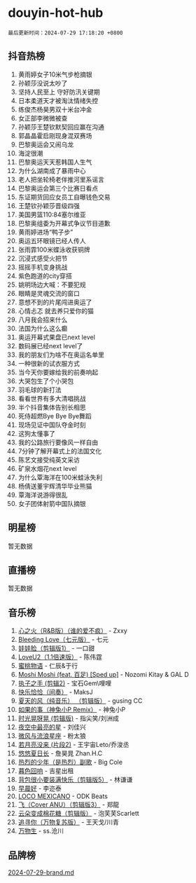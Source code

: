 # douyin-hot-hub

`最后更新时间：2024-07-29 17:18:20 +0800`

## 抖音热榜

1. 黄雨婷女子10米气步枪摘银
1. 孙颖莎没说太吵了
1. 坚持人民至上 守好防汛关键期
1. 日本柔道天才被淘汰情绪失控
1. 练俊杰杨昊男双十米台冲金
1. 女正部李微微被查
1. 孙颖莎王楚钦默契回应赢在沟通
1. 郭晶晶霍启刚现身混双赛场
1. 巴黎奥运会又闹乌龙
1. 海淀很潮
1. 巴黎奥运天天惹韩国人生气
1. 为什么湖南成了暴雨中心
1. 老人把坐轮椅老伴推河里系谣言
1. 巴黎奥运会第三个比赛日看点
1. 东证期货回应女员工自曝钱色交易
1. 王楚钦孙颖莎晋级四强
1. 美国男篮110:84塞尔维亚
1. 巴黎奥组委为开幕式争议节目道歉
1. 黄雨婷进场“鸭子步”
1. 奥运五环眼镜已经人传人
1. 张雨霏100米蝶泳收获铜牌
1. 沉浸式感受火把节
1. 摇摇手机变身挑战
1. 紫色跑道的city穿搭
1. 姚明场边大喊：不要犯规
1. 眼睛是灵魂交流的窗口
1. 意想不到的片尾闯进奥运了
1. 心情忐忑 就去养只爱你的猫
1. 八月我会招来什么
1. 法国为什么这么癫
1. 奥运开幕式果盘已next level
1. 数码展已经next level了
1. 我的朋友们为啥不在奥运名单里
1. 一种很新的试衣服方式
1. 当今天你要嫁给我的前奏响起
1. 大哭包生了个小哭包
1. 羽毛球的新打法
1. 看看世界有多大清唱挑战
1. 半个抖音集体告别长相思
1. 死侍超燃Bye Bye Bye舞蹈
1. 现场见证中国队夺金时刻
1. 这狗太懂事了
1. 我的公路旅行要像风一样自由
1. 7分钟了解开幕式上的法国文化
1. 陈艺文接受纯英文采访
1. 矿泉水烟花next level
1. 为什么覃海洋在100米蛙泳失利
1. 杨倩送董宇辉清华毕业熊猫
1. 覃海洋说游得很乱
1. 女子团体射箭中国队摘银

## 明星榜

暂无数据

## 直播榜

暂无数据

## 音乐榜

1. [心之火（R&B版）（谁的爱不疯）](https://sf5-hl-cdn-tos.douyinstatic.com/obj/tos-cn-ve-2774/okemkEDaIBBE3OosftCgMxlFkLQZRw37t36ZQv) - Zxxy
1. [Bleeding Love（七元版）](https://sf5-hl-cdn-tos.douyinstatic.com/obj/tos-cn-ve-2774/oEgC9eZFHQ1MfSRnrfkzFp8AayDWqAQMABBgUs) - 七元
1. [娃娃脸（剪辑版1）](https://sf5-hl-cdn-tos.douyinstatic.com/obj/tos-cn-ve-2774/oIimSCgQoNUePTAZ1Ba7TeADY4KetGYsVFeaaB) - 一口甜
1. [LoveU2（1.1倍速版）](https://sf5-hl-cdn-tos.douyinstatic.com/obj/tos-cn-ve-2774/oQMeDffLaEmgMwgCOEMAFCI6INzoFPgWdD0rsa) - 陈伟霆
1. [蜜桃物语](https://sf3-cdn-tos.douyinstatic.com/obj/tos-cn-ve-2774/oIhOSCZtIACtYU4XQkngiW9kCBfVD1Fz9IYeqL) - 仁辰&于行
1. [Moshi Moshi (feat. 百足) [Sped up]](https://sf3-cdn-tos.douyinstatic.com/obj/tos-cn-ve-2774/ocCPFQcXJLeroaIdQLIGAoeeYM3OAUYGDguHXz) - Nozomi Kitay & GAL D
1. [执子之手 (剪辑2)](https://sf5-hl-cdn-tos.douyinstatic.com/obj/tos-cn-ve-2774/oUoZLQjCc31XzqsBnBQUNgeKtYPBcgbFDwtfcu) - 宝石Gem\哩哩
1. [快乐恰恰（间奏）](https://sf3-cdn-tos.douyinstatic.com/obj/tos-cn-ve-2774/oMesum3HvWQXJxuMFeVYzf54o2QzH5aEBPOCAn) - MaksJ
1. [夏天的风（纯音乐） （剪辑版）](https://sf3-cdn-tos.douyinstatic.com/obj/tos-cn-ve-2774/oUzLjBZZFQAoNRmGokEeD5zfQCObp6UeFAnTa6) - gusing CC
1. [如果的事（神兔小P Remix）](https://sf5-hl-cdn-tos.douyinstatic.com/obj/tos-cn-ve-2774/okHtAffz3g4ZB0BMQn9iC9BC6AciI3xCmgQTqt) - 神兔小P
1. [时光晃呀晃 (剪辑版)](https://sf5-hl-cdn-tos.douyinstatic.com/obj/tos-cn-ve-2774/o8ACeQem3gwI1x3GIYGAfKG0LJebKFRJDwRwyW) - 指尖笑/刘洲成
1. [夜空中最亮的星](https://sf5-hl-cdn-tos.douyinstatic.com/obj/tos-cn-ve-2774/o4IfgGwqqnFeXEMGaS8JBzJAdayAaCeoxqbjCD) - 刘佳兴
1. [微风与流浪星座](https://sf5-hl-cdn-tos.douyinstatic.com/obj/tos-cn-ve-2774/okQfeAMGaEbRLJILIMJGeKgg1CgIeCNAsmx8IR) - 粉太狼
1. [若月亮没来 (片段2)](https://sf5-hl-cdn-tos.douyinstatic.com/obj/tos-cn-ve-2774/ocQavLLjkCOeDxGyYeIMGgNAIwJ0QXE1Ve3Fzv) - 王宇宙Leto/乔浚丞
1. [悠悠夏日长](https://sf5-hl-cdn-tos.douyinstatic.com/obj/tos-cn-ve-2774/oUMrdhm6MSeLCU1aI6CXCBFtQzFEGafJYAeDgE) - 詹昊晁 Zhan.H.C
1. [热烈的少年（是热烈）副歌](https://sf5-hl-cdn-tos.douyinstatic.com/obj/tos-cn-ve-2774/owVNI0CLDAUMtSz6TEYvfFBFL4UDFFhLfgK8fa) - Big Cole
1. [暮色回响](https://sf3-cdn-tos.douyinstatic.com/obj/tos-cn-ve-2774/ogmtI1ftCDEkkgJG5NlBfFoiaBQtGMF3ZTdrIO) - 吉星出租
1. [背包很小要装满快乐（剪辑版5）](https://sf5-hl-cdn-tos.douyinstatic.com/obj/tos-cn-ve-2774/oUqSJIiBjw2pxsBAiQRmkbZGJrlGCMBPpIW90) - 林谦谦
1. [早晨好](https://sf3-cdn-tos.douyinstatic.com/obj/tos-cn-ve-2774/oEn1iBCi6Im33ZOg97tePPMfoRzXBPLBQ1plD3) - 李迩泰
1. [LOCO MEXICANO](https://sf5-hl-cdn-tos.douyinstatic.com/obj/tos-cn-ve-2774/owxVoxJorA4ILBfsMAjU6t7O1xW9w0tS7EYzh6) - ODK Beats
1. [飞（Cover ANU）（剪辑版3）](https://sf3-cdn-tos.douyinstatic.com/obj/tos-cn-ve-2774/7fceff03e2694974b0f5a59c8eb131aa) - 郑龍
1. [云朵变成棉花糖（剪辑版）](https://sf5-hl-cdn-tos.douyinstatic.com/obj/tos-cn-ve-2774/o8LC84GQLALFfXeyJmh8KE61byVQYMMeAZLfEI) - 泡芙芙Scarlett
1. [追寻你（万物复苏版）](https://sf5-hl-cdn-tos.douyinstatic.com/obj/tos-cn-ve-2774/oYeAZJsbjIDit9APmBg8u6uDUQnHmoCf3gbo74) - 王天戈/川青
1. [万物生](https://sf5-hl-cdn-tos.douyinstatic.com/obj/tos-cn-ve-2774/oYmc57nRMikxBnetIc1y6BCoOZFN5QfURgQDTE) - ss.沧川

## 品牌榜

[2024-07-29-brand.md](2024-07-29-brand.md)
